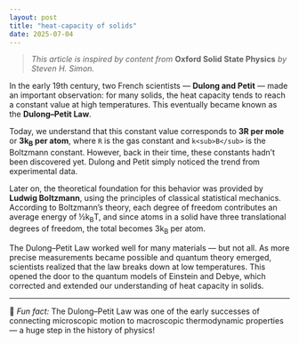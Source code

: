 ```yaml
---
layout: post
title: "heat-capacity of solids"
date: 2025-07-04
---
```


> *This article is inspired by content from* **Oxford Solid State Physics** *by Steven H. Simon.*

In the early 19th century, two French scientists — **Dulong and Petit** — made an important observation: for many solids, the heat capacity tends to reach a constant value at high temperatures. This eventually became known as the **Dulong–Petit Law**.

Today, we understand that this constant value corresponds to **3R per mole** or **3k<sub>B</sub> per atom**, where `R` is the gas constant and `k<sub>B</sub>` is the Boltzmann constant. However, back in their time, these constants hadn’t been discovered yet. Dulong and Petit simply noticed the trend from experimental data.

Later on, the theoretical foundation for this behavior was provided by **Ludwig Boltzmann**, using the principles of classical statistical mechanics. According to Boltzmann’s theory, each degree of freedom contributes an average energy of ½k<sub>B</sub>T, and since atoms in a solid have three translational degrees of freedom, the total becomes 3k<sub>B</sub> per atom.

The Dulong–Petit Law worked well for many materials — but not all. As more precise measurements became possible and quantum theory emerged, scientists realized that the law breaks down at low temperatures. This opened the door to the quantum models of Einstein and Debye, which corrected and extended our understanding of heat capacity in solids.

---

🧠 *Fun fact:* The Dulong–Petit Law was one of the early successes of connecting microscopic motion to macroscopic thermodynamic properties — a huge step in the history of physics!
